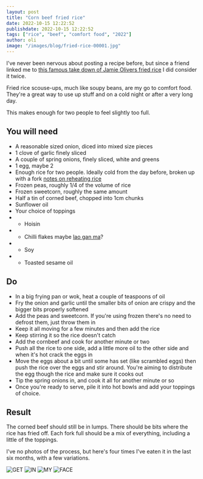 ```yaml
---
layout: post
title: "Corn beef fried rice"
date: 2022-10-15 12:22:52
publishdate: 2022-10-15 12:22:52
tags: ["rice", "beef", "comfort food", "2022"]
author: oli
image: "/images/blog/fried-rice-00001.jpg"
---
```


I've never been nervous about posting a recipe before, but since a friend linked me to [this famous take down of Jamie Olivers fried rice](https://www.youtube.com/watch?v=53me-ICi_f8) I did consider it twice.

Fried rice scouse-ups, much like soupy beans, are my go to comfort food.  They're a great way to use up stuff and on a cold night or after a very long day.

This makes enough for two people to feel slightly too full.

## You will need

* A reasonable sized onion, diced into mixed size pieces
* 1 clove of garlic finely sliced
* A couple of spring onions, finely sliced, white and greens
* 1 egg, maybe 2
* Enough rice for two people.  Ideally cold from the day before, broken up with a fork [notes on reheating rice](https://www.nhs.uk/common-health-questions/food-and-diet/can-reheating-rice-cause-food-poisoning/)
* Frozen peas, roughly 1/4 of the volume of rice
* Frozen sweetcorn, roughly the same amount
* Half a tin of corned beef, chopped into 1cm chunks
* Sunflower oil
* Your choice of toppings
* * Hoisin
* * Chilli flakes maybe [lao gan ma](https://en.wikipedia.org/wiki/Lao_Gan_Ma)?
* * Soy
* * Toasted sesame oil


## Do

* In a big frying pan or wok, heat a couple of teaspoons of oil
* Fry the onion and garlic until the smaller bits of onion are crispy and the bigger bits properly softened
* Add the peas and sweetcorn.  If you're using frozen there's no need to defrost them, just throw them in
* Keep it all moving for a few minutes and then add the rice
* Keep stirring it so the rice doesn't catch
* Add the cornbeef and cook for another minute or two
* Push all the rice to one side, add a little more oil to the other side and when it's hot crack the eggs in
* Move the eggs about a bit until some has set (like scrambled eggs) then push the rice over the eggs and stir around.  You're aiming to distribute the egg though the rice and make sure it cooks out
* Tip the spring onions in, and cook it all for another minute or so
* Once you're ready to serve, pile it into hot bowls and add your toppings of choice.

## Result

The corned beef should still be in lumps.  There should be bits where the rice has fried off.  Each fork full should be a mix of everything, including a little of the toppings.  
 
I've no photos of the process, but here's four times I've eaten it in the last six months, with a few variations.

![GET](/images/blog/fried-rice-00000.jpg)
![IN](/images/blog/fried-rice-00001.jpg)
![MY](/images/blog/fried-rice-00002.jpg)
![FACE](/images/blog/fried-rice-00003.jpg)
